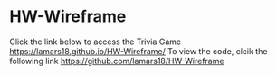 # HW-Wireframe
Click the link below to access the Trivia Game https://lamars18.github.io/HW-Wireframe/ To view the code, clcik the following link https://github.com/lamars18/HW-Wireframe
